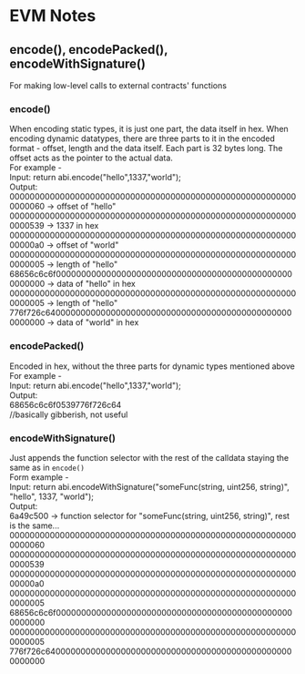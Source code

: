 # EVM Notes  

## encode(), encodePacked(), encodeWithSignature()  
  
For making low-level calls to external contracts' functions  
  
### encode()  
When encoding static types, it is just one part, the data itself in hex.
When encoding dynamic datatypes, there are three parts to it in the encoded format - offset, length and the data itself. Each part is 32 bytes long. The offset acts as the pointer to the actual data.  
For example -  
Input: return abi.encode("hello",1337,"world");  
Output:  
0000000000000000000000000000000000000000000000000000000000000060 -> offset of "hello"  
0000000000000000000000000000000000000000000000000000000000000539 -> 1337 in hex  
00000000000000000000000000000000000000000000000000000000000000a0 -> offset of "world"  
0000000000000000000000000000000000000000000000000000000000000005 -> length of "hello"  
68656c6c6f000000000000000000000000000000000000000000000000000000 -> data of "hello" in hex  
0000000000000000000000000000000000000000000000000000000000000005 -> length of "hello"  
776f726c64000000000000000000000000000000000000000000000000000000 -> data of "world" in hex  
  
  
### encodePacked()  
Encoded in hex, without the three parts for dynamic types mentioned above  
For example -  
Input: return abi.encode("hello",1337,"world");  
Output:  
68656c6c6f0539776f726c64  
//basically gibberish, not useful  
  
  
### encodeWithSignature()  
Just appends the function selector with the rest of the calldata staying the same as in `encode()`  
Form example -  
Input: return abi.encodeWithSignature("someFunc(string, uint256, string)", "hello", 1337, "world");  
Output:  
6a49c500 -> function selector for "someFunc(string, uint256, string)", rest is the same...
0000000000000000000000000000000000000000000000000000000000000060
0000000000000000000000000000000000000000000000000000000000000539
00000000000000000000000000000000000000000000000000000000000000a0
0000000000000000000000000000000000000000000000000000000000000005
68656c6c6f000000000000000000000000000000000000000000000000000000
0000000000000000000000000000000000000000000000000000000000000005
776f726c64000000000000000000000000000000000000000000000000000000
